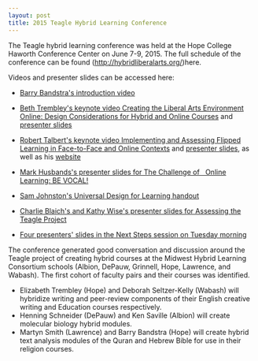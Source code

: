 ```yaml
---
layout: post
title: 2015 Teagle Hybrid Learning Conference
---
```


The Teagle hybrid learning conference was held at the Hope College Haworth Conference Center on June 7-9, 2015. The full schedule of the conference can be found (http://hybridliberalarts.org/)here.


Videos and presenter slides can be accessed here:

* [Barry Bandstra's introduction video](http://faculty.hope.edu/bandstra/teagle/bandstra.mov)

* [Beth Trembley's keynote video Creating the Liberal Arts Environment Online: Design Considerations for Hybrid and Online Courses](http://faculty.hope.edu/bandstra/teagle/trembley.mov) and [presenter slides](http://faculty.hope.edu/bandstra/teagle/trembley-slides.pdf)

* [Robert Talbert's keynote video Implementing and Assessing Flipped Learning in Face-to-Face and Online Contexts](http://faculty.hope.edu/bandstra/teagle/talbert.mov) and [presenter slides](http://rtalbert.org/hlwhope), as well as his [website](http://rtalbert.org/)

* [Mark Husbands's presenter slides for The Challenge of   Online Learning: BE VOCAL!](http://faculty.hope.edu/bandstra/teagle/husbands.pdf)

* [Sam Johnston's Universal Design for Learning handout](http://faculty.hope.edu/bandstra/teagle/johnston.pdf)

* [Charlie Blaich's and Kathy Wise's presenter slides for Assessing the Teagle Project](http://faculty.hope.edu/bandstra/teagle/cila.pdf)

* [Four presenters' slides in the Next Steps session on Tuesday morning](http://faculty.hope.edu/bandstra/teagle/berk.pdf)

The conference generated good conversation and discussion around the Teagle project of creating hybrid courses at the Midwest Hybrid Learning Consortium schools (Albion, DePauw, Grinnell, Hope, Lawrence, and Wabash). The first cohort of faculty pairs and their courses was identified.

* Elizabeth Trembley (Hope) and Deborah Seltzer-Kelly (Wabash) will hybridize writing and peer-review components of their English creative writing and Education courses respectively.
* Henning Schneider (DePauw) and Ken Saville (Albion) will create molecular biology hybrid modules.
* Martyn Smith (Lawrence) and Barry Bandstra (Hope) will create hybrid text analysis modules of the Quran and Hebrew Bible for use in their religion courses.